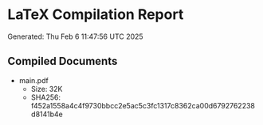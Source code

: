 # LaTeX Compilation Report
Generated: Thu Feb  6 11:47:56 UTC 2025
## Compiled Documents
- main.pdf
  - Size: 32K
  - SHA256: f452a1558a4c4f9730bbcc2e5ac5c3fc1317c8362ca00d6792762238d8141b4e
